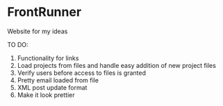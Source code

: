 FrontRunner
===========

Website for my ideas

TO DO:
1. Functionality for links
2. Load projects from files and handle easy addition of new project files
3. Verify users before access to files is granted
4. Pretty email loaded from file
5. XML post update format
6. Make it look prettier